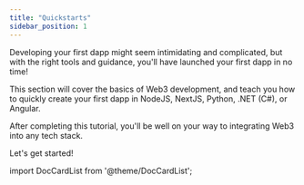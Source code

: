 ```yaml
---
title: "Quickstarts"
sidebar_position: 1
---
```


Developing your first dapp might seem intimidating and complicated, but with the right tools and guidance, you'll have launched your first dapp in no time!

This section will cover the basics of Web3 development, and teach you how to quickly create your first dapp in NodeJS, NextJS, Python, .NET (C#), or Angular.

After completing this tutorial, you'll be well on your way to integrating Web3 into any tech stack.

Let's get started!

import DocCardList from '@theme/DocCardList';

<DocCardList />  